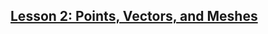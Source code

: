 ## [Lesson 2: Points, Vectors, and Meshes](https://www.udacity.com/wiki/cs291#lesson-2-points-vectors-and-meshes)